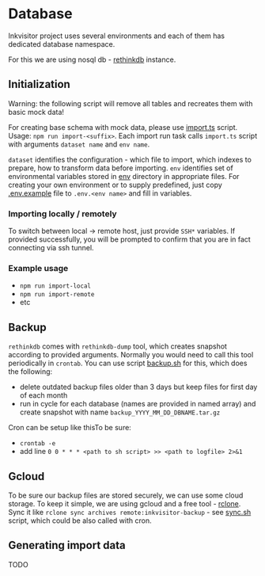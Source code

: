 # Database

Inkvisitor project uses several environments and each of them has dedicated database namespace.

For this we are using nosql db - [rethinkdb](https://rethinkdb.com/) instance.

## Initialization

Warning: the following script will remove all tables and recreates them with basic mock data!

For creating base schema with mock data, please use [import.ts](./scripts/import.ts) script. Usage: `npm run import-<suffix>`. Each import run task calls `import.ts` script with
arguments `dataset name` and `env name`.

`dataset` identifies the configuration - which file to import, which indexes to prepare, how to transform data before importing.
`env` identifies set of environmental variables stored in [env](./env) directory in appropriate files. For creating your own environment or to supply predefined, just copy [.env.example](./env/.env.example) file to `.env.<env name>` and fill in variables.

### Importing locally / remotely

To switch between local -> remote host, just provide `SSH*` variables. If provided successfully, you will be prompted to confirm that you are in fact connecting via ssh tunnel.

### Example usage

- `npm run import-local`
- `npm run import-remote`
- etc

## Backup

`rethinkdb` comes with `rethinkdb-dump` tool, which creates snapshot according to provided arguments. Normally you would need to call this tool periodically in `crontab`. You can use script [backup.sh](./scripts/backup.sh) for this, which does the following:

- delete outdated backup files older than 3 days but keep files for first day of each month
- run in cycle for each database (names are provided in named array) and create snapshot with name `backup_YYYY_MM_DD_DBNAME.tar.gz`

Cron can be setup like thisTo be sure:

- `crontab -e`
- add line `0 0 * * * <path to sh script> >> <path to logfile> 2>&1`

## Gcloud

To be sure our backup files are stored securely, we can use some cloud storage.
To keep it simple, we are using gcloud and a free tool - [rclone](https://rclone.org/).
Sync it like `rclone sync archives remote:inkvisitor-backup` - see [sync.sh](./sync.sh) script, which could be also called with cron.

## Generating import data

TODO
